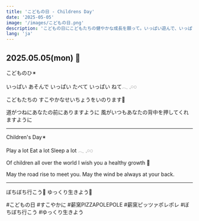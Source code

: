 ```yaml
---
title: 'こどもの日 - Childrens Day'
date: '2025-05-05'
image: '/images/こどもの日.png'
description: 'こどもの日にこどもたちの健やかな成長を願って。いっぱい遊んで、いっぱい食べて、いっぱい寝て。世界中のこどもたちへの想い。'
lang: 'ja'
---
```


## 2025.05.05(mon) 🎏

こどものひ✴︎

いっぱい あそんで
いっぱい たべて
いっぱい ねて𓂃 𓈒𓏸◌

こどもたちの
すこやかなせいちょうをいのります🌿

道がつねにあなたの前にありますように
風がいつもあなたの背中を押してくれますように

---

Children's Day✴︎

Play a lot
Eat a lot
Sleep a lot 𓂃 𓈒𓏸◌

Of children all over the world
I wish you a healthy growth 🌿

May the road rise to meet you.
May the wind be always at your back.

---

ぼちぼち行こう👣
ゆっくり生きよう🎏

#こどもの日 #すこやかに #薪窯PIZZAPOLEPOLE #薪窯ピッツァポレポレ #ぼちぼち行こう #ゆっくり生きよう
